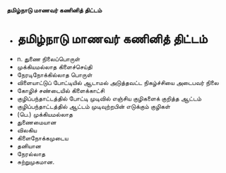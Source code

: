 **தமிழ்நாடு மாணவர் கணினித் திட்டம்**
- # தமிழ்நாடு மாணவர் கணினித் திட்டம்
- n. துணை நிலைப்பொருள்
- முக்கியமல்லாத கிளைச்செய்தி
- நேரடிநோக்கில்லாத பொருள்
- விளையாட்டுப் போட்டியில் ஆடாமல் அடுத்தவட்ட நிகழ்ச்சியை அடைபவர் நிலை
- கோழிச் சண்டையில் கிளைக்காட்சி
- குழிப்பந்தாட்டத்தில் போட்டி முடிவில் எஞ்சிய குழிகளைக் குறித்த ஆட்டம்
- குழிப்பந்தாட்டத்தில் ஆட்டம் முடிவுற்றபின் எடுக்கும் குழிகள்
- (பெ.) முக்கியமல்லாத
- துணைமையான
- விலகிய
- கிளைநோக்கமுடைய
- தனியான
- நேரல்லாத
- சுற்றுமுகமான.


